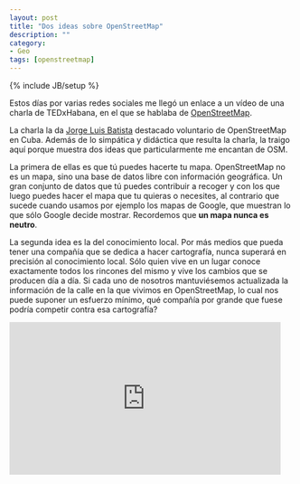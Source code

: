 ```yaml
---
layout: post
title: "Dos ideas sobre OpenStreetMap"
description: ""
category: 
- Geo
tags: [openstreetmap]
---
```

{% include JB/setup %}

Estos días por varias redes sociales me llegó un enlace a un vídeo de una charla de TEDxHabana, en el que se hablaba de [OpenStreetMap](http://osm.org).

La charla la da [Jorge Luis Batista](https://twitter.com/dicepb) destacado voluntario de OpenStreetMap en Cuba. Además de lo simpática y didáctica que resulta la charla, la traigo aquí porque muestra dos ideas que particularmente me encantan de OSM.

La primera de ellas es que tú puedes hacerte tu mapa. OpenStreetMap no es un mapa, sino una base de datos libre con información geográfica. Un gran conjunto de datos que tú puedes contribuir a recoger y con los que luego puedes hacer el mapa que tu quieras o necesites, al contrario que sucede cuando usamos por ejemplo los mapas de Google, que muestran lo que sólo Google decide mostrar. Recordemos que **un mapa nunca es neutro**.

La segunda idea es la del conocimiento local. Por más medios que pueda tener una compañía que se dedica a hacer cartografía, nunca superará en precisión al conocimiento local. Sólo quien vive en un lugar conoce exactamente todos los rincones del mismo y vive los cambios que se producen día a día. Si cada uno de nosotros mantuviésemos actualizada la información de la calle en la que vivimos en OpenStreetMap, lo cual nos puede suponer un esfuerzo mínimo, qué compañía por grande que fuese podría competir contra esa cartografía?

<iframe allowfullscreen="" frameborder="0" height="270" src="https://www.youtube.com/embed/OKzsIt_zAQY" width="480"></iframe>